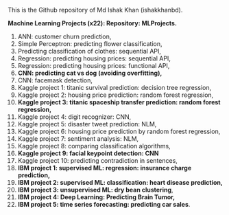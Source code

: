 This is the Github repository of Md Ishak Khan (ishakkhanbd). 

**Machine Learning Projects (x22): Repository: MLProjects.**

1. ANN: customer churn prediction,
2. Simple Perceptron: predicting flower classification,
3. Predicting classification of clothes: sequential API,
4. Regression: predicting housing prices: sequential API,
5. Regression: predicting housing prices: functional API,
6. **CNN: predicting cat vs dog (avoiding overfitting),**
7. CNN: facemask detection,
8. Kaggle project 1: titanic survival prediction: decision tree regression,
9. Kaggle project 2: housing price prediction: random forest regression,
10. **Kaggle project 3: titanic spaceship transfer prediction: random forest regression,**
11. Kaggle project 4: digit recognizer: CNN,
12. Kaggle project 5: disaster tweet prediction: NLM,
13. Kaggle project 6: housing price prediction by random forest regression,
14. Kaggle project 7: sentiment analysis: NLM,
15. Kaggle project 8: comparing classification algorithms,
16. **Kaggle project 9: facial keypoint detection: CNN**
17. Kaggle project 10: predicting contradiction in sentences, 
18. **IBM project 1: supervised ML: regression: insurance charge prediction,**
19. **IBM project 2: supervised ML: classification: heart disease prediction,**
20. **IBM project 3: unsupervised ML: dry bean clustering**,
21. **IBM project 4: Deep Learning: Predicting Brain Tumor,**
22. **IBM project 5: time series forecasting: predicting car sales**. 

